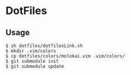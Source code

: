 # DotFiles
## Usage
    $ sh dotfiles/dotfilesLink.sh
    $ mkdir .vim/colors
    $ cp dotfiles/colors/molokai.vim .vim/colors/
    $ git submodule init
    $ git submodule update
